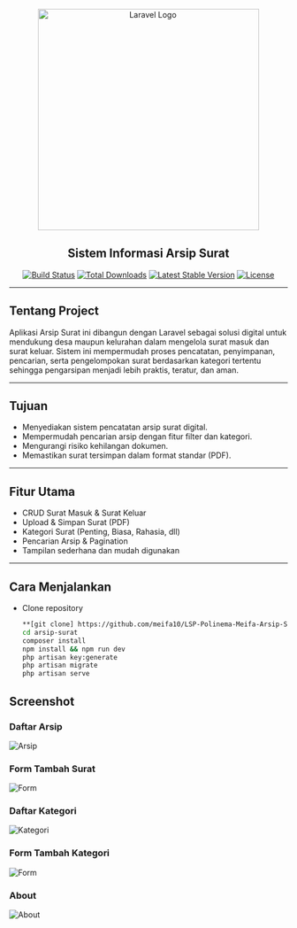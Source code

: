 <p align="center">
    <a href="https://laravel.com" target="_blank">
        <img src="https://raw.githubusercontent.com/laravel/art/master/logo-lockup/5%20SVG/2%20CMYK/1%20Full%20Color/laravel-logolockup-cmyk-red.svg" width="400" alt="Laravel Logo">
    </a>
</p>

<h2 align="center">Sistem Informasi Arsip Surat</h2>

<p align="center">
    <a href="https://github.com/laravel/framework/actions"><img src="https://github.com/laravel/framework/workflows/tests/badge.svg" alt="Build Status"></a>
    <a href="https://packagist.org/packages/laravel/framework"><img src="https://img.shields.io/packagist/dt/laravel/framework" alt="Total Downloads"></a>
    <a href="https://packagist.org/packages/laravel/framework"><img src="https://img.shields.io/packagist/v/laravel/framework" alt="Latest Stable Version"></a>
    <a href="https://packagist.org/packages/laravel/framework"><img src="https://img.shields.io/packagist/l/laravel/framework" alt="License"></a>
</p>

---

## Tentang Project
Aplikasi Arsip Surat ini dibangun dengan Laravel sebagai solusi digital untuk mendukung desa maupun kelurahan dalam mengelola surat masuk dan surat keluar. Sistem ini mempermudah proses pencatatan, penyimpanan, pencarian, serta pengelompokan surat berdasarkan kategori tertentu sehingga pengarsipan menjadi lebih praktis, teratur, dan aman.

---

## Tujuan
- Menyediakan sistem pencatatan arsip surat digital.  
- Mempermudah pencarian arsip dengan fitur filter dan kategori.  
- Mengurangi risiko kehilangan dokumen.  
- Memastikan surat tersimpan dalam format standar (PDF).  

---

## Fitur Utama
- CRUD Surat Masuk & Surat Keluar  
- Upload & Simpan Surat (PDF)  
- Kategori Surat (Penting, Biasa, Rahasia, dll)  
- Pencarian Arsip & Pagination  
- Tampilan sederhana dan mudah digunakan  

---

## Cara Menjalankan
- Clone repository
   ```bash
   **[git clone] https://github.com/meifa10/LSP-Polinema-Meifa-Arsip-Surat.git
   cd arsip-surat
   composer install
   npm install && npm run dev
   php artisan key:generate
   php artisan migrate
   php artisan serve

## Screenshot

### Daftar Arsip
![Arsip](ss/ArsipSurat.png)

### Form Tambah Surat
![Form](ss/ArsipSuratUnggah.png)

### Daftar Kategori
![Kategori](ss/KategoriSurat.png)

### Form Tambah Kategori
![Form](ss/KategoriSuratTambah.png)

### About
![About](ss/About.png)